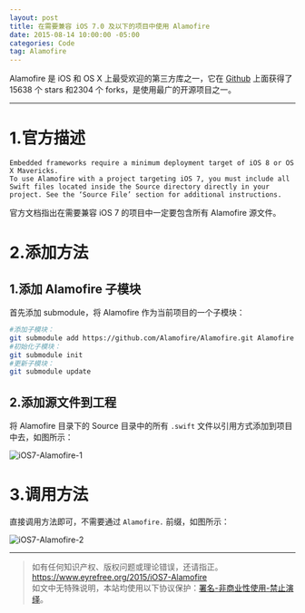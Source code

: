 ```yaml
---
layout: post
title: 在需要兼容 iOS 7.0 及以下的项目中使用 Alamofire
date: 2015-08-14 10:00:00 -05:00
categories: Code
tag: Alamofire
---
```


Alamofire 是 iOS 和 OS X 上最受欢迎的第三方库之一，它在 [Github](https://github.com/Alamofire/Alamofire) 上面获得了 15638 个 stars 和2304 个 forks，是使用最广的开源项目之一。

---
# 1.官方描述
```
Embedded frameworks require a minimum deployment target of iOS 8 or OS X Mavericks.
To use Alamofire with a project targeting iOS 7, you must include all Swift files located inside the Source directory directly in your project. See the ‘Source File’ section for additional instructions.
```
官方文档指出在需要兼容 iOS 7 的项目中一定要包含所有 Alamofire 源文件。

# 2.添加方法
## 1.添加 Alamofire 子模块
首先添加 submodule，将 Alamofire 作为当前项目的一个子模块：
```bash
#添加子模块：
git submodule add https://github.com/Alamofire/Alamofire.git Alamofire
#初始化子模块：
git submodule init
#更新子模块：
git submodule update
```

## 2.添加源文件到工程
将 Alamofire 目录下的 Source 目录中的所有 `.swift` 文件以引用方式添加到项目中去，如图所示：

![iOS7-Alamofire-1](/images/2015/iOS7-Alamofire/1.png)

# 3.调用方法
直接调用方法即可，不需要通过 `Alamofire.` 前缀，如图所示：

![iOS7-Alamofire-2](/images/2015/iOS7-Alamofire/2.png)

---

> 如有任何知识产权、版权问题或理论错误，还请指正。   
> https://www.eyrefree.org/2015/iOS7-Alamofire   
> 如文中无特殊说明，本站均使用以下协议保护：[署名-非商业性使用-禁止演绎](http://creativecommons.org/licenses/by-nc-nd/3.0/cn/)。   
